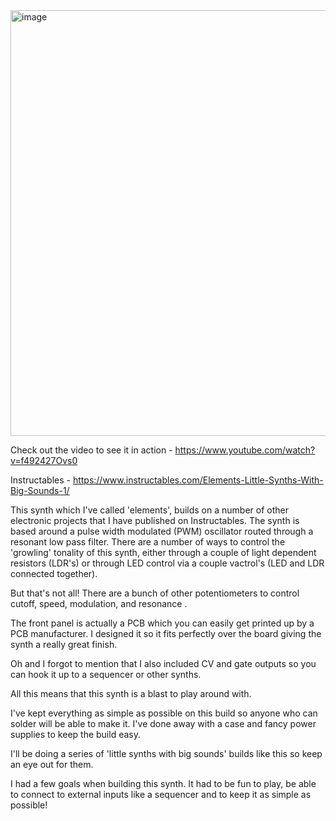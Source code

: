 <img width="1024" height="681" alt="image" src="https://github.com/user-attachments/assets/dd208e9c-4adc-42b7-93b7-e1dbed737f42" />


Check out the video to see it in action - https://www.youtube.com/watch?v=f492427Ovs0

Instructables - https://www.instructables.com/Elements-Little-Synths-With-Big-Sounds-1/


This synth which I've called 'elements', builds on a number of other electronic projects that I have published on Instructables. The synth is based around a pulse width modulated (PWM) oscillator routed through a resonant low pass filter. There are a number of ways to control the 'growling' tonality of this synth, either through a couple of light dependent resistors (LDR's) or through LED control via a couple vactrol's (LED and LDR connected together).


But that's not all! There are a bunch of other potentiometers to control cutoff, speed, modulation, and resonance .


The front panel is actually a PCB which you can easily get printed up by a PCB manufacturer. I designed it so it fits perfectly over the board giving the synth a really great finish.


Oh and I forgot to mention that I also included CV and gate outputs so you can hook it up to a sequencer or other synths.


All this means that this synth is a blast to play around with.


I've kept everything as simple as possible on this build so anyone who can solder will be able to make it. I've done away with a case and fancy power supplies to keep the build easy.


I'll be doing a series of 'little synths with big sounds' builds like this so keep an eye out for them.


I had a few goals when building this synth. It had to be fun to play, be able to connect to external inputs like a sequencer and to keep it as simple as possible!


